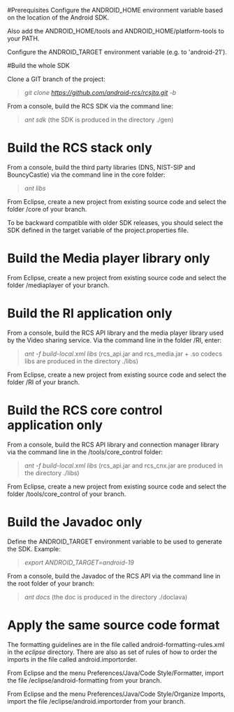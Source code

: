 #Prerequisites
Configure the ANDROID_HOME environment variable based on the location of the Android SDK. 

Also add the ANDROID_HOME/tools and ANDROID_HOME/platform-tools to your PATH. 

Configure the ANDROID_TARGET environment variable (e.g. to 'android-21').


#Build the whole SDK

Clone a GIT branch of the project:
> _git clone https://github.com/android-rcs/rcsjta.git -b <a branch>_



From a console, build the RCS SDK via the command line:
> _ant sdk_ (the SDK is produced in the directory ./gen)

# Build the RCS stack only

From a console, build the third party libraries (DNS, NIST-SIP and BouncyCastle) via the command line in the core folder:
> _ant libs_

From Eclipse, create a new project from existing source code and select the folder /core of your branch.

To be backward compatible with older SDK releases, you should select the SDK defined in the target variable of the project.properties file. 

# Build the Media player library only

From Eclipse, create a new project from existing source code and select the folder /mediaplayer of your branch.

# Build the RI application only

From a console, build the RCS API library and the media player library used by the Video sharing service. Via the command line in the folder /RI, enter:
> _ant -f build-local.xml libs_ (rcs\_api.jar and rcs\_media.jar + .so codecs libs are produced in the directory ./libs)

From Eclipse, create a new project from existing source code and select the folder /RI of your branch.

# Build the RCS core control application only

From a console, build the RCS API library and connection manager library via the command line in the /tools/core_control folder:
> _ant -f build-local.xml libs_ (rcs\_api.jar and rcs\_cnx.jar are produced in the directory ./libs)

From Eclipse, create a new project from existing source code and select the folder /tools/core_control of your branch.

# Build the Javadoc only
Define the ANDROID_TARGET environment variable to be used to generate the SDK. Example:
> _export ANDROID_TARGET=android-19_

From a console, build the Javadoc of the RCS API via the command line in the root folder of your branch:
> _ant docs_ (the doc is produced in the directory ./doclava)

# Apply the same source code format #

The formatting guidelines are in the file called android-formatting-rules.xml in the _eclipse_ directory. There are also as set of rules of how to order the imports in the file called android.importorder.

From Eclipse and the menu Preferences/Java/Code Style/Formatter, import the file /eclipse/android-formatting from your branch.

From Eclipse and the menu Preferences/Java/Code Style/Organize Imports, import the file /eclipse/android.importorder from your branch.
